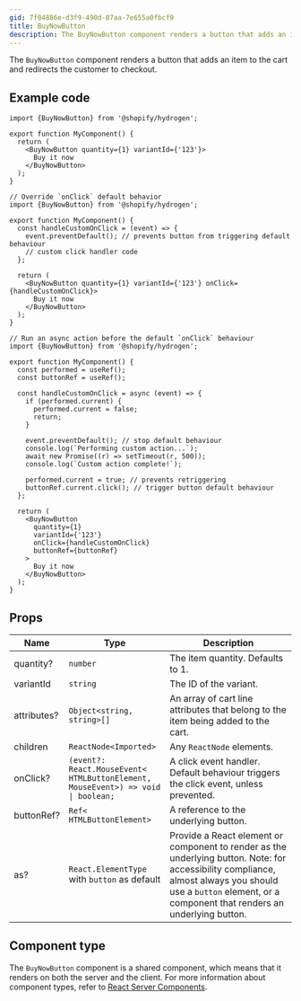 ```yaml
---
gid: 7f04886e-d3f9-490d-87aa-7e655a0fbcf9
title: BuyNowButton
description: The BuyNowButton component renders a button that adds an item to the cart and redirects the customer to checkout.
---
```


The `BuyNowButton` component renders a button that adds an item to the cart and redirects the customer to checkout.

## Example code

```tsx
import {BuyNowButton} from '@shopify/hydrogen';

export function MyComponent() {
  return (
    <BuyNowButton quantity={1} variantId={'123'}>
      Buy it now
    </BuyNowButton>
  );
}
```

```tsx
// Override `onClick` default behavior
import {BuyNowButton} from '@shopify/hydrogen';

export function MyComponent() {
  const handleCustomOnClick = (event) => {
    event.preventDefault(); // prevents button from triggering default behaviour
    // custom click handler code
  };

  return (
    <BuyNowButton quantity={1} variantId={'123'} onClick={handleCustomOnClick}>
      Buy it now
    </BuyNowButton>
  );
}
```

```tsx
// Run an async action before the default `onClick` behaviour
import {BuyNowButton} from '@shopify/hydrogen';

export function MyComponent() {
  const performed = useRef();
  const buttonRef = useRef();

  const handleCustomOnClick = async (event) => {
    if (performed.current) {
      performed.current = false;
      return;
    }

    event.preventDefault(); // stop default behaviour
    console.log(`Performing custom action...`);
    await new Promise((r) => setTimeout(r, 500));
    console.log(`Custom action complete!`);

    performed.current = true; // prevents retriggering
    buttonRef.current.click(); // trigger button default behaviour
  };

  return (
    <BuyNowButton
      quantity={1}
      variantId={'123'}
      onClick={handleCustomOnClick}
      buttonRef={buttonRef}
    >
      Buy it now
    </BuyNowButton>
  );
}
```

## Props

| Name        | Type                                                                                                     | Description                                                                                                                                                                                                     |
| ----------- | -------------------------------------------------------------------------------------------------------- | --------------------------------------------------------------------------------------------------------------------------------------------------------------------------------------------------------------- |
| quantity?   | <code>number</code>                                                                                      | The item quantity. Defaults to 1.                                                                                                                                                                               |
| variantId   | <code>string</code>                                                                                      | The ID of the variant.                                                                                                                                                                                          |
| attributes? | <code>Object<<wbr>string, string<wbr>>[]</code>                                                          | An array of cart line attributes that belong to the item being added to the cart.                                                                                                                               |
| children    | <code>ReactNode<<wbr>Imported<wbr>></code>                                                               | Any `ReactNode` elements.                                                                                                                                                                                       |
| onClick?    | <code>(event?: React.MouseEvent<<wbr>HTMLButtonElement, MouseEvent<wbr>>) => void &#124; boolean;</code> | A click event handler. Default behaviour triggers the click event, unless prevented.                                                                                                                            |
| buttonRef?  | <code>Ref<<wbr>HTMLButtonElement<wbr>> </code>                                                           | A reference to the underlying button.                                                                                                                                                                           |
| as?         | <code>React.ElementType</code> with `button` as default                                                  | Provide a React element or component to render as the underlying button. Note: for accessibility compliance, almost always you should use a `button` element, or a component that renders an underlying button. |

## Component type

The `BuyNowButton` component is a shared component, which means that it renders on both the server and the client. For more information about component types, refer to [React Server Components](https://shopify.dev/custom-storefronts/hydrogen/framework/react-server-components).
